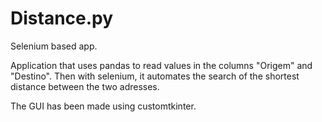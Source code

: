 # Distance.py
Selenium based app.

Application that uses pandas to read values in the columns "Origem" and "Destino". Then with selenium, it automates the search of the shortest distance between the two adresses.

The GUI has been made using customtkinter. 
